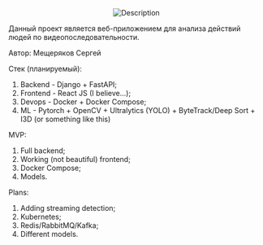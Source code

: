 <div align="center">
  <img src="https://github.com/user-attachments/assets/90fa61da-3b5f-4f7b-9b37-468fbfff9d0c" alt="Description"/>
</div>



Данный проект является веб-приложением для анализа действий людей по видеопоследовательности.

Автор: Мещеряков Сергей

Стек (планируемый):
1. Backend - Django + FastAPI;
2. Frontend - React JS (I believe...);
3. Devops - Docker + Docker Compose;
4. ML - Pytorch + OpenCV + Ultralytics (YOLO) + ByteTrack/Deep Sort + I3D (or something like this)

MVP:
1. Full backend;
2. Working (not beautiful) frontend;
3. Docker Compose;
4. Models.

Plans:
1. Adding streaming detection;
2. Kubernetes;
3. Redis/RabbitMQ/Kafka;
4. Different models.
